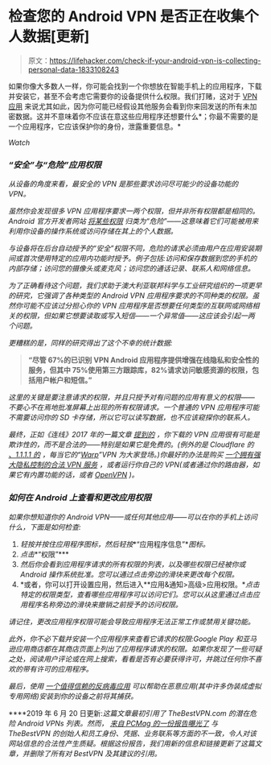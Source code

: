 # 检查您的 Android VPN 是否正在收集个人数据[更新]

> 原文：<https://lifehacker.com/check-if-your-android-vpn-is-collecting-personal-data-1833108243>

如果你像大多数人一样，你可能会找到一个你想放在智能手机上的应用程序，下载并安装它，甚至不会考虑它需要你的设备提供什么权限。我们打赌，这对于 [VPN 应用](https://lifehacker.com/how-to-find-a-trustworthy-vpn-1833045522#_ga=2.129657676.150304311.1551911206-1864099547.1536779123) 来说尤其如此，因为你可能已经假设其他服务会看到你来回发送的所有未加密数据。这并不意味着你不应该在意这些应用程序还想要什么*；你最不需要的是一个应用程序，它应该保护你的身份，泄露重要信息。*

*Watch*

### ***“安全”与“危险”应用权限***

*从设备的角度来看，最安全的 VPN 是那些要求访问尽可能少的设备功能的 VPN。*

*虽然你会发现很多 VPN 应用程序要求一两个权限，但并非所有权限都是相同的。Android 官方开发者网站 [将某些权限](https://developer.android.com/guide/topics/permissions/overview) 归类为“危险”——这意味着它们可能被用来利用你设备的操作系统或访问存储在其上的个人数据。*

*与设备将在后台自动授予的“安全”权限不同，危险的请求必须由用户在应用安装期间或首次使用特定的应用内功能时授予。例子包括:访问和保存数据到您的手机的内部存储；访问您的摄像头或麦克风；访问您的通话记录、联系人和网络信息。*

*为了正确看待这个问题，我们求助于澳大利亚联邦科学与工业研究组织的一项更早的研究，它强调了各种类型的 Android VPN 应用程序要求的不同种类的权限。虽然你可能不应该过分担心你的 VPN 应用程序是否想要任何类型的互联网或网络相关的权限，但如果它想要读取或写入短信——一个异常值——这应该会引起一两个问题。*

*更糟糕的是，同样的研究得出了这个不幸的统计数据:*

> **“尽管 67%的已识别 VPN Android 应用程序提供增强在线隐私和安全性的服务，但其中 75%使用第三方跟踪库，82%请求访问敏感资源的权限，包括用户帐户和短信。”**

*这里的关键是要注意请求的权限，并且只授予对有问题的应用有意义的权限——不要心不在焉地批准屏幕上出现的所有权限请求。一个普通的 VPN 应用程序可能不需要访问你的 SD 卡存储，所以它可以读写数据，也不应该窥探你的联系人。* 

*最终，正如《连线》2017 年的一篇文章 [提到的](https://www.wired.com/2017/02/beware-mobile-vpns-arent-safe-seem/) ，你下载的 VPN 应用很有可能是欺诈性的，而不是合法的——特别是如果它是免费的。(例外的是 Cloudflare 的 [、1.1.1.1 的](https://1.1.1.1/) ，每当它的“[Warp](https://blog.cloudflare.com/1111-warp-better-vpn/)”VPN 为大家登场。)你最好的办法是购买 [一个拥有强大隐私控制的合法 VPN 服务](https://lifehacker.com/how-to-find-a-trustworthy-vpn-1833045522) ，或者运行你自己的 VPN(或者通过你的路由器，如果它有内置功能的话，或者 [OpenVPN](https://openvpn.net/community-downloads/) )。*

### ***如何在 Android 上查看和更改应用权限***

*如果你想知道你的 Android VPN——或任何其他应用——可以在你的手机上访问什么，下面是如何检查:*

1.  *轻按并按住应用程序图标，然后轻按**“应用程序信息”**图标。*
2.  *点击**“权限”***
3.  *然后你会看到应用程序请求的所有权限的列表，以及哪些权限已经被你或 Android 操作系统批准。您可以通过点击旁边的滑块来更改每个权限。*
4.  *或者，你可以打开设置应用，然后进入**应用&通知>高级>应用权限。**点击特定的权限类型，查看哪些应用程序可以访问它们。您可以从这里通过点击应用程序名称旁边的滑块来撤销之前授予的访问权限。*

*请记住，更改应用程序权限可能会导致应用程序无法正常工作或禁用关键功能。*

*此外，你不必下载并安装一个应用程序来查看它请求的权限:Google Play 和亚马逊应用商店都在其商店页面上列出了应用程序请求的权限。如果你发现了一些可疑之处，阅读用户评论或在网上搜索，看看是否有必要获得许可，并跳过任何你不喜欢的带有许可的应用程序。*

*最后，使用 [一个值得信赖的反病毒应用](https://lifehacker.com/double-check-that-your-android-antivirus-app-actually-w-1833414047) 可以帮助在恶意应用(其中许多伪装成虚拟专用网络)安装到你的设备之前将其捕获。*

****2019 年 6 月 20 日更新:**这篇文章最初引用了 TheBestVPN.com 的潜在危险 Android VPNs 列表。然而，* [*来自 PCMag 的一份报告曝光了*](https://www.pcmag.com/news/367640/how-a-vpn-review-site-dominated-google-search-with-a-scam) *与 TheBestVPN 的创始人和员工身份、凭据、业务联系等方面的不一致，令人对该网站信息的合法性产生质疑。根据这份报告，我们用新的信息和链接更新了这篇文章，并删除了所有对 BestVPN 及其建议的引用。**
